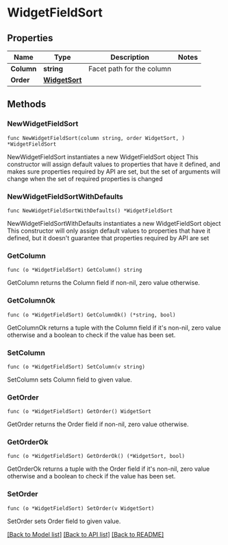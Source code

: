 # WidgetFieldSort

## Properties

Name | Type | Description | Notes
------------ | ------------- | ------------- | -------------
**Column** | **string** | Facet path for the column | 
**Order** | [**WidgetSort**](WidgetSort.md) |  | 

## Methods

### NewWidgetFieldSort

`func NewWidgetFieldSort(column string, order WidgetSort, ) *WidgetFieldSort`

NewWidgetFieldSort instantiates a new WidgetFieldSort object
This constructor will assign default values to properties that have it defined,
and makes sure properties required by API are set, but the set of arguments
will change when the set of required properties is changed

### NewWidgetFieldSortWithDefaults

`func NewWidgetFieldSortWithDefaults() *WidgetFieldSort`

NewWidgetFieldSortWithDefaults instantiates a new WidgetFieldSort object
This constructor will only assign default values to properties that have it defined,
but it doesn't guarantee that properties required by API are set

### GetColumn

`func (o *WidgetFieldSort) GetColumn() string`

GetColumn returns the Column field if non-nil, zero value otherwise.

### GetColumnOk

`func (o *WidgetFieldSort) GetColumnOk() (*string, bool)`

GetColumnOk returns a tuple with the Column field if it's non-nil, zero value otherwise
and a boolean to check if the value has been set.

### SetColumn

`func (o *WidgetFieldSort) SetColumn(v string)`

SetColumn sets Column field to given value.


### GetOrder

`func (o *WidgetFieldSort) GetOrder() WidgetSort`

GetOrder returns the Order field if non-nil, zero value otherwise.

### GetOrderOk

`func (o *WidgetFieldSort) GetOrderOk() (*WidgetSort, bool)`

GetOrderOk returns a tuple with the Order field if it's non-nil, zero value otherwise
and a boolean to check if the value has been set.

### SetOrder

`func (o *WidgetFieldSort) SetOrder(v WidgetSort)`

SetOrder sets Order field to given value.



[[Back to Model list]](../README.md#documentation-for-models) [[Back to API list]](../README.md#documentation-for-api-endpoints) [[Back to README]](../README.md)


